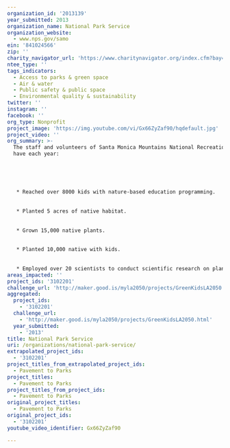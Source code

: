 ```yaml
---
organization_id: '2013139'
year_submitted: 2013
organization_name: National Park Service
organization_website:
  - www.nps.gov/samo
ein: '841024566'
zip: ''
charity_navigator_url: 'https://www.charitynavigator.org/index.cfm?bay=search.profile&ein=841024566'
ntee_type: ''
tags_indicators:
  - Access to parks & green space
  - Air & water
  - Public safety & public space
  - Environmental quality & sustainability
twitter: ''
instagram: ''
facebook: ''
org_type: Nonprofit
project_image: 'https://img.youtube.com/vi/Gx66ZyZaf90/hqdefault.jpg'
project_video: ''
org_summary: >-
  The staff and volunteers of Santa Monica Mountains National Recreation Area
  have each year:
   
   
   
   
   
   * Reached over 8000 kids with nature-based education programming.
   
   
   * Planted 5 acres of native habitat. 
   
   
   * Grown 15,000 native plants.
   
   
   * Planted 10,000 native with kids.
   
   
   * Employed over 20 scientists to conduct scientific research on plants, animals, water quality, air quality and more. This research includes four active citizen science programs (What’s Invasive, California phenology project, crayfish removal).
areas_impacted: ''
project_ids: '3102201'
challenge_url: 'http://maker.good.is/myla2050/projects/GreenKidsLA2050.html'
aggregated:
  project_ids:
    - '3102201'
  challenge_url:
    - 'http://maker.good.is/myla2050/projects/GreenKidsLA2050.html'
  year_submitted:
    - '2013'
title: National Park Service
uri: /organizations/national-park-service/
extrapolated_project_ids:
  - '3102201'
project_titles_from_extrapolated_project_ids:
  - Pavement to Parks
project_titles:
  - Pavement to Parks
project_titles_from_project_ids:
  - Pavement to Parks
original_project_titles:
  - Pavement to Parks
original_project_ids:
  - '3102201'
youtube_video_identifier: Gx66ZyZaf90

---
```

